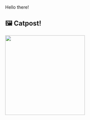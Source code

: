 Hello there!



## 🖼️ Catpost!

<sub>
    <img src="https://cdn2.thecatapi.com/images/cg0.jpg" height="256">
</sub>

